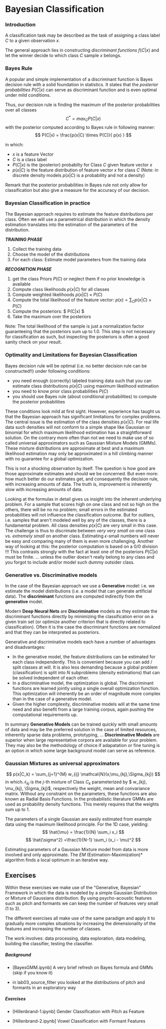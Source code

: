 # Bayesian Classification

### Introduction

A classification task may be described as the task of assigning a class label $C$ to a given observation $x$.

The general approach lies in constructing *discriminant functions* $f(C|x)$ and let the winner decide to which class $C$ sample $x$ belongs.


### Bayes Rule

A popular and simple implementation of a discriminant function is Bayes decision rule with a solid foundation in statistics.
It states that the *posterior probabilities* $P(C|x)$ can serve as discriminant function and is even optimal under mild conditions.

Thus, our decision rule is finding the maximum of the posterior probabilities over all classes 
$$
C^* = max_C P(C|x)
$$
with the posterior computed according to Bayes rule in following manner:
$$
P(C|x) = \frac{p(x|C) \times P(C)}{ p(x) } 
$$

in which:
- $x$ is a feature Vector
- $C$ is a class label
- $P(C|x)$ is the (posterior) probabilty for Class $C$ given feature vector $x$
- $p(x|C)$ is the feature distribution of feature vector $x$ for class $C$   (Note: in discrete density models $p(x|C)$ is a probability and not a density)

Remark that the posterior probabilities in Bayes rule not only allow for classification but also give a measure for the accuracy of our decision.


### Bayesian Classification in practice

The Bayesian approach requires to estimate the feature distributions per class.
Often we will use a parametrical distribution in which the density estimation translates into the estimation of the parameters of the distribution.

***TRAINING PHASE***
1. Collect the training data   
2. Choose the model of the distributions
3. For each class: Estimate model parameters from the training data


***RECOGNITION PHASE***   
1. get the class Priors $P(C)$ or neglect them if no prior knowledge is available
2. Compute class likelihoods  $p(x|C)$ for all classes
3. Compute weighted likelihoods $p(x|C) \times P(C)$
4. Compute the total likelihood of the feature vector: $p(x) = \sum_C p(x|C) \times P(C)$
5. Compute the posteriors: $ P(C|x) $
6. Take the maximum over the posteriors

Note: The total likelihood of the sample is just a normalization factor guaranteeing that the posteriors sum up to 1.0.  This step is not necessary for classification as such, but inspecting the posteriors is often a good sanity check on your result.


### Optimality and Limitations for Bayesian Classification

Bayes decision rule will be optimal (i.e. no better decision rule can be constructed!!) under following conditions:
- you need enough (correctly) labeled training data such that you can estimate class distributions $p(x|C)$ using maximum likelihood estimation
- you need to know prior class probabilities $P(C)$
- you should use Bayes rule (about conditional probabilities) to compute the posterior probabilities
  
These conditions look mild at first sight.  However, experience has taught us that the Bayesian approach has significant limitations for complex problems.
The central issue is the estimation of the class densities $p(x|C)$.  For real life data such densities will not conform to a simple shape like Gaussian or binomial for which maximum likelihood estimation has a straightforward solution.
On the contrary more often than not we need to make use of so called universal approximators such as Gaussian Mixture Models (GMMs).   These mixture distributions are approximate at best and a maximum likelihood estimation may only be approximated in a hill climbing manner with no guarantee for a global optimization.

This is not a shocking observation by itself.  The question is how good are those approximate estimates and should we be concerned.  But even more: how much better do our estimates get, and consequently the decision rule, with increasing amounts of data.   The truth is, improvement is inherently slow with increasing amounts of data.

Looking at the formulas in detail gives us insight into the inherent underlying problem.
For a sample that scores high on one class and not so high on the others, there will be no no problem; small errors in the estimated probabilities will not influence the classification outcome.   But for outliers, i.e. samples that aren't modeled well by any of the classes, there is a fundamental problem.   All class densities $p(x|C)$ are very small in this case. The challenge is thus to discrimate between *very very small* on one class vs. *extremely small* on another class.  Estimating $\epsilon$-small numbers will never be easy and comparing many of them is even more challenging.
Another way of looking at this: the posterior computation is based on  a 0/0 division !!!
This contrasts strongly with the fact at least one of the posteriors $P(C|x)$ must be finite. ... unless the outlier doesn't really belong to any class and you forgot to include and/or model such dummy outsider class.


### Generative vs. Discriminative models

In the case of the Bayesian approach we use a **Generative** model: i.e. we estimate the model distributions (i.e. a model that can generate artificial data).
The **discriminant** functions are computed indirectly from the **generative** model.

Modern **Deep Neural Nets** are **Discriminative** models as they estimate the discriminant functions directly by minimizing the classification error on a given train set (or optimize another criterion that is directly related to classification).  Often it is the case the discriminant functions are normalized and that they can be interpreted as posteriors.

Generative and discriminative models each have a number of advantages and disadvantages:
- In the generative model, the feature distributions can be estimated for each class independently.  This is convenient because you can add / split classes at will.   It is also less demanding because a global problem (classification) is split into $N$ subproblems (density estimations) that can be solved independent of each other.
- In a discriminative model, the optimization is global.  The discriminant functions are learned jointly using a single overall optimization function.
This optimization will inherently be an order of magnitude more complex than in the case of a generative model.
- Given the higher complexity, discriminative models will at the same time need and also benefit from a large training corpus, again pushing the computational requirements up.

In summary **Generative Models** can be trained quickly with small amounts of data and may be the preferred solution in the case of limited resources, inherently sparse data problems, prototyping, ...   **Discriminative Models** are superior when large representative corpora  are available for your problem.   They may also be the methodology of choice if adapatation or fine tuning is an option in which some large background model can serve as reference.




### Gaussian Mixtures as universal approximators

$$ 
p(x|C_k) = \sum_{j=1}^{M} w_{ij} \mathcal{N}(x;\mu_{kj},\Sigma_{kj}) 
$$
in which$\mathcal{N}_{kj}$ is the $j$-th mixture of Class $C_k$
parameterized by $ w_{kj}, \mu_{kj}, \Sigma_{kj}$, respectively the weight, mean and convariance matrix.   Without any constraint on the parameters, these functions are also known as Radial Basis Functions.   In the probabilistic literature GMMs are used as probability density functions.  This merely requires that the weights sum up to 1.

The parameters of a single Gaussian are easily estimated from example data using the maximum likelihood principle.  For the 1D case, yielding:
$$
\hat{\mu} = \frac{1}{N} \sum_i x_i 
$$
$$
\hat{\sigma^2} =\frac{1}{N-1} \sum_i (x_i - \mu)^2
$$

Estimating parameters of a Gaussian Mixture model from data is more involved and only approximate.  The *EM* (Estimation-Maximization)* algorithm finds a local optimum in an iterative way.









## Exercises

Within these exercises we make use of the "Generative, Bayesian" Framework in which the data is modeled  by a simple Gaussian  Distribution or Mixture of Gaussians distribution.
By using psycho-acoustic features such as pitch and formants we can keep the number of features very small (1 to 3).

The different exercises all make use of the same paradigm and apply it to gradually more complex situations by increasing the dimensionality of the features and increasing the number of classes.

The work involves: data processing, data exploration, data modeling, building the classifier, testing the classifier.


##### Background

- [BayesGMM.ipynb]        A very brief refresh on Bayes formula and GMMs (skip if you know it)

- in lab03_source_filter  you looked at the distributions of pitch and formants in an exploratory way


##### Exercises

- [Hillenbrand-1.ipynb]   Gender Classification with Pitch as Feature

- [Hillenbrand-2.ipynb]   Vowel Classification with Formant Features

